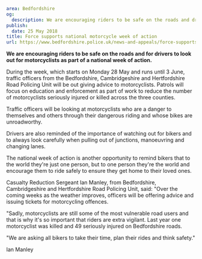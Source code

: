 ```yaml
area: Bedfordshire
og:
  description: We are encouraging riders to be safe on the roads and drivers to look out for motorcyclists as part of a national week of action.
publish:
  date: 25 May 2018
title: Force supports national motorcycle week of action
url: https://www.bedfordshire.police.uk/news-and-appeals/force-supports-motorcycle-weekmay18
```

**We are encouraging riders to be safe on the roads and for drivers to look out for motorcyclists as part of a national week of action.**

During the week, which starts on Monday 28 May and runs until 3 June, traffic officers from the Bedfordshire, Cambridgeshire and Hertfordshire Road Policing Unit will be out giving advice to motorcyclists. Patrols will focus on education and enforcement as part of work to reduce the number of motorcyclists seriously injured or killed across the three counties.

Traffic officers will be looking at motorcyclists who are a danger to themselves and others through their dangerous riding and whose bikes are unroadworthy.

Drivers are also reminded of the importance of watching out for bikers and to always look carefully when pulling out of junctions, manoeuvring and changing lanes.

The national week of action is another opportunity to remind bikers that to the world they're just one person, but to one person they're the world and encourage them to ride safely to ensure they get home to their loved ones.

Casualty Reduction Sergeant Ian Manley, from Bedfordshire, Cambridgeshire and Hertfordshire Road Policing Unit, said: "Over the coming weeks as the weather improves, officers will be offering advice and issuing tickets for motorcycling offences.

"Sadly, motorcyclists are still some of the most vulnerable road users and that is why it's so important that riders are extra vigilant. Last year one motorcyclist was killed and 49 seriously injured on Bedfordshire roads.

"We are asking all bikers to take their time, plan their rides and think safety."

Ian Manley
